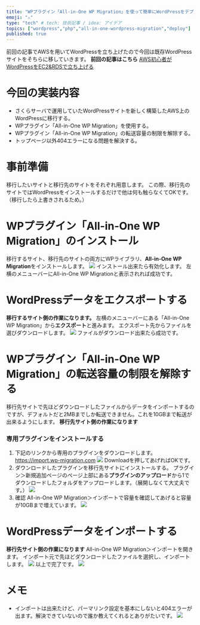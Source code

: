 ```yaml
---
title: "WPプラグイン「All-in-One WP Migration」を使って簡単にWordPressをデプロイする"
emoji: "⚔️"
type: "tech" # tech: 技術記事 / idea: アイデア
topics: ["wordpress","php","all-in-one-wordpress-migration","deploy"]
published: true
---
```

前回の記事でAWSを用いてWordPressを立ち上げたので今回は既存WordPressサイトをそちらに移していきます。
**前回の記事はこちら**
[AWS初心者がWordPressをEC2&RDSで立ち上げる](https://zenn.dev/ichigo_dev/articles/2716e8508e25686fa8a6)
# 今回の実装内容
- さくらサーバで運用していたWordPressサイトを新しく構築したAWS上のWordPressに移行する。
- WPプラグイン「All-in-One WP Migration」を使用する。
- WPプラグイン「All-in-One WP Migration」の転送容量の制限を解除する。
- トップページ以外404エラーになる問題を解決する。
# 事前準備
移行したいサイトと移行先のサイトをそれぞれ用意します。
この際、移行先のサイトではWordPressをインストールするだけで他は何も触らなくてOKです。
（移行したら上書きされるため。）
# WPプラグイン「All-in-One WP Migration」のインストール
移行するサイト、移行先のサイトの両方にWPライブラリ、**All-in-One WP Migration**をインストールします。
![](https://storage.googleapis.com/zenn-user-upload/6etkxfetqylsbdh21fra0mde5wq8)
インストール出来たら有効化します。
左横のメニューバーにAll-in-One WP Migrationと表示されれば成功です。
# WordPressデータをエクスポートする
**移行するサイト側の作業になります。**
左横のメニューバーにある「All-in-One WP Migration」から**エクスポート**と進みます。
エクスポート先からファイルを選びダウンロードします。
![](https://storage.googleapis.com/zenn-user-upload/on32gya6cm11qmkwfx71lkkl7xis)
ファイルがダウンロード出来たら成功です。
# WPプラグイン「All-in-One WP Migration」の転送容量の制限を解除する
移行先サイトで先ほどダウンロードしたファイルからデータをインポートするのですが、デフォルトだと2MBまでしか転送できません。これを10GBまで転送が出来るようにします。
**移行先サイト側の作業になります**
### 専用プラグインをインストールする
1. 下記のリンクから専用のプラグインをダウンロードします。
https://import.wp-migration.com
![](https://storage.googleapis.com/zenn-user-upload/n3fy32idgi258vk186h2ec67xbh2)
Downloadを押してあげればOKです。
2. ダウンロードしたプラグインを移行先サイトにインストールする。
プラグイン＞新規追加ページのページ上部にある**プラグインのアップロード**から1でダウンロードしたフォルダをアップロードします。（展開しなくて大丈夫です。）
![](https://storage.googleapis.com/zenn-user-upload/uysy9po26cfj8vvzgjwmojvyltyp)
1. 確認
All-in-One WP Migration＞インポートで容量を確認してあげると容量が10GBまで増えています。
![](https://storage.googleapis.com/zenn-user-upload/7uurucz4l92upz077dvlhrzz0q42)
# WordPressデータをインポートする
**移行先サイト側の作業になります**
All-in-One WP Migration＞インポートを開きます。
インポート元で先ほどダウンロードしたファイルを選択し、インポートします。
![](https://storage.googleapis.com/zenn-user-upload/44ipy4pe17a4wp17fqbt9r8m30ix)
以上で完了です。
![](https://storage.googleapis.com/zenn-user-upload/8cuc6re9xnt2tcox4ez3jwnd9xop)
# メモ
- インポートは出来たけど、パーマリンク設定を基本にしないと404エラーが出ます。解決できていないので誰か教えてくれるとありがたいです。
![](https://storage.googleapis.com/zenn-user-upload/wkol0a2vsyei7hjqasui4tpdnjos)